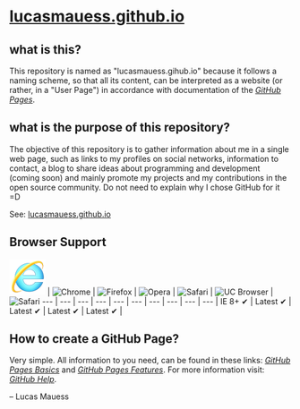 # [lucasmauess.github.io](http://lucasmauess.github.io/)

## what is this?

This repository is named as "lucasmauess.gihub.io" because it follows a naming scheme, so that all its content, can be interpreted as a website (or rather, in a "User Page") in accordance with documentation of the *[GitHub Pages](http://pages.github.com/)*.

## what is the purpose of this repository?

The objective of this repository is to gather information about me in a single web page, such as links to my profiles on social networks, information to contact, a blog to share ideas about programming and development (coming soon) and mainly promote my projects and my contributions in the open source community. Do not need to explain why I chose GitHub for it =D

See: [lucasmauess.github.io](http://lucasmauess.github.io/)

## Browser Support

![Internet Explorer](img/_Internet_Explorer.png?raw=true) | ![Chrome](https://raw.githubusercontent.com/lucasmauess/lucasmauess.github.io/master/img/_Chrome.png) | ![Firefox](https://raw.githubusercontent.com/lucasmauess/lucasmauess.github.io/master/img/_Firefox.png) | ![Opera](https://raw.githubusercontent.com/lucasmauess/lucasmauess.github.io/master/img/_Opera.png) | ![Safari](https://raw.githubusercontent.com/lucasmauess/lucasmauess.github.io/master/img/_Safari.png) | ![UC Browser](https://raw.githubusercontent.com/lucasmauess/lucasmauess.github.io/master/img/_UC-Browser.png) | ![Safari](https://raw.githubusercontent.com/lucasmauess/lucasmauess.github.io/master/img/_Spartan.png)
 --- | --- | --- | --- | --- |		 --- | --- | --- | --- | --- |
 IE 8+ ✔ | Latest ✔ | Latest ✔ | Latest ✔ | Latest ✔ |

## How to create a GitHub Page?

Very simple. All information to you need, can be found in these links: *[GitHub Pages Basics](http://help.github.com/categories/github-pages-basics)* and *[GitHub Pages Features](http://help.github.com/categories/github-pages-features)*. For more information visit: *[GitHub Help](http://help.github.com/)*.

– Lucas Mauess